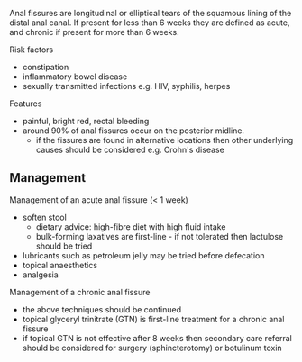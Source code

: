 Anal fissures are longitudinal or elliptical tears of the squamous lining of the distal anal canal. If present for less than 6 weeks they are defined as acute, and chronic if present for more than 6 weeks.   
  
Risk factors  
* constipation
* inflammatory bowel disease
* sexually transmitted infections e.g. HIV, syphilis, herpes

  
Features  
* painful, bright red, rectal bleeding
* around 90% of anal fissures occur on the posterior midline.
	+ if the fissures are found in alternative locations then other underlying causes should be considered e.g. Crohn's disease

  
Management
----------

  
Management of an acute anal fissure (\< 1 week)  
* soften stool
	+ dietary advice: high\-fibre diet with high fluid intake
	+ bulk\-forming laxatives are first\-line \- if not tolerated then lactulose should be tried
* lubricants such as petroleum jelly may be tried before defecation
* topical anaesthetics
* analgesia

  
Management of a chronic anal fissure  
* the above techniques should be continued
* topical glyceryl trinitrate (GTN) is first\-line treatment for a chronic anal fissure
* if topical GTN is not effective after 8 weeks then secondary care referral should be considered for surgery (sphincterotomy) or botulinum toxin
